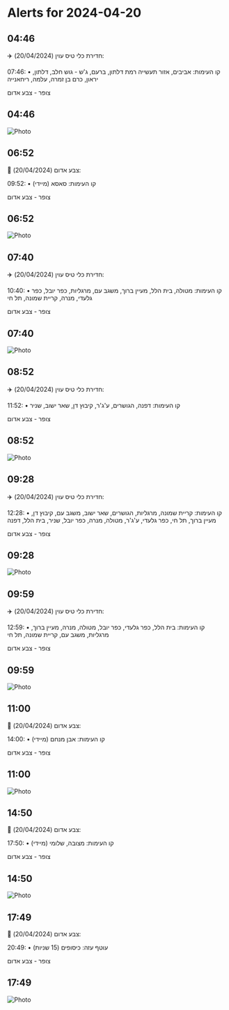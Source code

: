# Alerts for 2024-04-20

## 04:46

✈️ חדירת כלי טיס עוין (20/04/2024):

07:46:
• קו העימות: אביבים, אזור תעשייה רמת דלתון, ברעם, ג'ש - גוש חלב, דלתון, יראון, כרם בן זמרה, עלמה, ריחאנייה 

צופר - צבע אדום

## 04:46

![Photo](images/20592.jpg)

## 06:52

🔴 צבע אדום (20/04/2024):

09:52:
• קו העימות: סאסא (מיידי)

צופר - צבע אדום

## 06:52

![Photo](images/20594.jpg)

## 07:40

✈️ חדירת כלי טיס עוין (20/04/2024):

10:40:
• קו העימות: מטולה, בית הלל, מעיין ברוך, משגב עם, מרגליות, כפר יובל, כפר גלעדי, מנרה, קריית שמונה, תל חי 

צופר - צבע אדום

## 07:40

![Photo](images/20596.jpg)

## 08:52

✈️ חדירת כלי טיס עוין (20/04/2024):

11:52:
• קו העימות: דפנה, הגושרים, ע'ג'ר, קיבוץ דן, שאר ישוב, שניר 

צופר - צבע אדום

## 08:52

![Photo](images/20598.jpg)

## 09:28

✈️ חדירת כלי טיס עוין (20/04/2024):

12:28:
• קו העימות: קריית שמונה, מרגליות, הגושרים, שאר ישוב, משגב עם, קיבוץ דן, מעיין ברוך, תל חי, כפר גלעדי, ע'ג'ר, מטולה, מנרה, כפר יובל, שניר, בית הלל, דפנה 

צופר - צבע אדום

## 09:28

![Photo](images/20600.jpg)

## 09:59

✈️ חדירת כלי טיס עוין (20/04/2024):

12:59:
• קו העימות: בית הלל, כפר גלעדי, כפר יובל, מטולה, מנרה, מעיין ברוך, מרגליות, משגב עם, קריית שמונה, תל חי 

צופר - צבע אדום

## 09:59

![Photo](images/20602.jpg)

## 11:00

🔴 צבע אדום (20/04/2024):

14:00:
• קו העימות: אבן מנחם (מיידי)

צופר - צבע אדום

## 11:00

![Photo](images/20604.jpg)

## 14:50

🔴 צבע אדום (20/04/2024):

17:50:
• קו העימות: מצובה, שלומי (מיידי)

צופר - צבע אדום

## 14:50

![Photo](images/20606.jpg)

## 17:49

🔴 צבע אדום (20/04/2024):

20:49:
• עוטף עזה: כיסופים (15 שניות)

צופר - צבע אדום

## 17:49

![Photo](images/20608.jpg)

